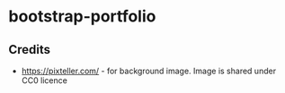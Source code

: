 # bootstrap-portfolio





## Credits

* https://pixteller.com/ - for background image. Image is shared under CC0 licence





